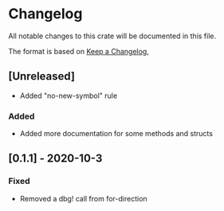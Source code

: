 # Changelog

All notable changes to this crate will be documented in this file.

The format is based on [Keep a Changelog](https://keepachangelog.com/en/1.0.0/),

## [Unreleased]
- Added "no-new-symbol" rule

### Added
- Added more documentation for some methods and structs

## [0.1.1] - 2020-10-3
### Fixed
- Removed a dbg! call from for-direction
